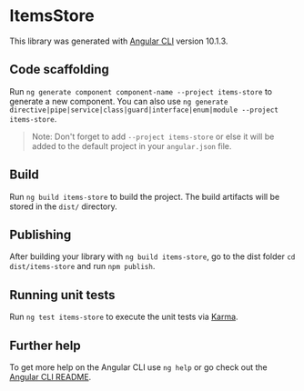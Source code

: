 # ItemsStore

This library was generated with [Angular CLI](https://github.com/angular/angular-cli) version 10.1.3.

## Code scaffolding

Run `ng generate component component-name --project items-store` to generate a new component. You can also use `ng generate directive|pipe|service|class|guard|interface|enum|module --project items-store`.
> Note: Don't forget to add `--project items-store` or else it will be added to the default project in your `angular.json` file. 

## Build

Run `ng build items-store` to build the project. The build artifacts will be stored in the `dist/` directory.

## Publishing

After building your library with `ng build items-store`, go to the dist folder `cd dist/items-store` and run `npm publish`.

## Running unit tests

Run `ng test items-store` to execute the unit tests via [Karma](https://karma-runner.github.io).

## Further help

To get more help on the Angular CLI use `ng help` or go check out the [Angular CLI README](https://github.com/angular/angular-cli/blob/master/README.md).
